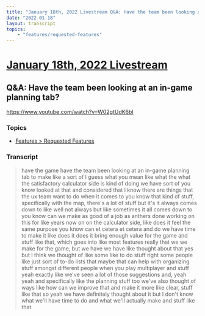 ```yaml
---
title: "January 18th, 2022 Livestream Q&A: Have the team been looking at an in-game planning tab?"
date: "2022-01-18"
layout: transcript
topics:
    - "features/requested-features"
---
```

# [January 18th, 2022 Livestream](../2022-01-18.md)
## Q&A: Have the team been looking at an in-game planning tab?
https://www.youtube.com/watch?v=W02gtUdK6bI

### Topics
* [Features > Requested Features](../topics/features/requested-features.md)

### Transcript

> have the game have the team been looking at an in-game planning tab to make like a sort of I guess what you mean like what the what the satisfactory calculator side is kind of doing we have sort of you know looked at that and considered that I know there are things that the ux team want to do when it comes to you know that kind of stuff, specifically with the map, there's a lot of stuff but it's it always comes down to like well not always but like sometimes it all comes down to you know can we make as good of a job as anthers done working on this for like years now on on the calculator side, like does it feel the same purpose you know can et cetera et cetera and do we have time to make it like does it does it bring enough value for the game and stuff like that, which goes into like most features really that we we make for the game, but we have we have like thought about that yes but I think we thought of like some like to do stuff right some people like just sort of to-do lists that maybe that can help with organizing stuff amongst different people when you play multiplayer and stuff yeah exactly like we've seen a lot of those suggestions and, yeah yeah and specifically like the planning stuff too we've also thought of ways like how can we improve that and make it more like clear, stuff like that so yeah we have definitely thought about it but I don't know what we'll have time to do and what we'll actually make and stuff like that
